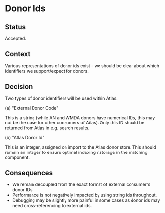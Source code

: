 # Donor Ids

## Status

Accepted.

## Context

Various representations of donor ids exist - we should be clear about which identifiers we support/expect for donors.

## Decision

Two types of donor identifiers will be used within Atlas.

(a) "External Donor Code"

This is a string (while AN and WMDA donors have numerical IDs, this may not be the case for other consumers of Atlas).
Only this ID should be returned from Atlas in e.g. search results.

(b) "Atlas Donor Id"

This is an integer, assigned on import to the Atlas donor store. 
This should remain an integer to ensure optimal indexing / storage in the matching component. 

## Consequences

- We remain decoupled from the exact format of external consumer's donor IDs
- Performance is not negatively impacted by using string ids throughout.
- Debugging may be slightly more painful in some cases as donor ids may need cross-referencing to external ids. 